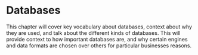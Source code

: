 # Databases

This chapter will cover key vocabulary about databases, context about why they are used, and talk about the different kinds of databases. This will provide context to how important databases are, and why certain engines and data formats are chosen over others for particular businesses reasons.